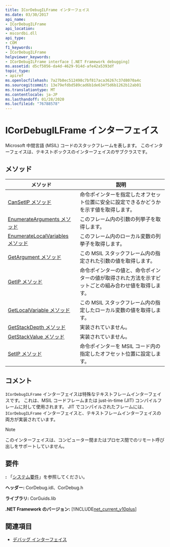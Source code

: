 ```yaml
---
title: ICorDebugILFrame インターフェイス
ms.date: 03/30/2017
api_name:
- ICorDebugILFrame
api_location:
- mscordbi.dll
api_type:
- COM
f1_keywords:
- ICorDebugILFrame
helpviewer_keywords:
- ICorDebugILFrame interface [.NET Framework debugging]
ms.assetid: d5cf5056-da4d-4629-914d-afe42a5393df
topic_type:
- apiref
ms.openlocfilehash: 7a27b8ec512498c7bf817aca36267c37d8070a4c
ms.sourcegitcommit: 13e79efdbd589cad6b1de634f5d6b1262b12ab01
ms.translationtype: MT
ms.contentlocale: ja-JP
ms.lasthandoff: 01/28/2020
ms.locfileid: "76788578"
---
```

# <a name="icordebugilframe-interface"></a>ICorDebugILFrame インターフェイス

Microsoft 中間言語 (MSIL) コードのスタックフレームを表します。 このインターフェイスは、テキストボックスのインターフェイスのサブクラスです。  
  
## <a name="methods"></a>メソッド  
  
|メソッド|説明|  
|------------|-----------------|  
|[CanSetIP メソッド](icordebugilframe-cansetip-method.md)|命令ポインターを指定したオフセット位置に安全に設定できるかどうかを示す値を取得します。|  
|[EnumerateArguments メソッド](icordebugilframe-enumeratearguments-method.md)|このフレーム内の引数の列挙子を取得します。|  
|[EnumerateLocalVariables メソッド](icordebugilframe-enumeratelocalvariables-method.md)|このフレーム内のローカル変数の列挙子を取得します。|  
|[GetArgument メソッド](icordebugilframe-getargument-method.md)|この MSIL スタックフレーム内の指定された引数の値を取得します。|  
|[GetIP メソッド](icordebugilframe-getip-method.md)|命令ポインターの値と、命令ポインターの値が取得された方法を示すビットごとの組み合わせ値を取得します。|  
|[GetLocalVariable メソッド](icordebugilframe-getlocalvariable-method.md)|この MSIL スタックフレーム内の指定したローカル変数の値を取得します。|  
|[GetStackDepth メソッド](icordebugilframe-getstackdepth-method.md)|実装されていません。|  
|[GetStackValue メソッド](icordebugilframe-getstackvalue-method.md)|実装されていません。|  
|[SetIP メソッド](icordebugilframe-setip-method.md)|命令ポインターを MSIL コード内の指定したオフセット位置に設定します。|  
  
## <a name="remarks"></a>コメント  
 `ICorDebugILFrame` インターフェイスは特殊なテキストフレームインターフェイスです。 これは、MSIL コードフレームまたは just-in-time (JIT) コンパイルフレームに対して使用されます。 JIT でコンパイルされたフレームには、`ICorDebugILFrame` インターフェイスと、テキストフレームインターフェイスの両方が実装されています。  
  
> [!NOTE]
> このインターフェイスは、コンピューター間またはプロセス間でのリモート呼び出しをサポートしていません。  
  
## <a name="requirements"></a>要件  
 **:** 「[システム要件](../../../../docs/framework/get-started/system-requirements.md)」を参照してください。  
  
 **ヘッダー:** CorDebug.idl、CorDebug.h  
  
 **ライブラリ:** CorGuids.lib  
  
 **.NET Framework のバージョン:** [!INCLUDE[net_current_v10plus](../../../../includes/net-current-v10plus-md.md)]  
  
## <a name="see-also"></a>関連項目

- [デバッグ インターフェイス](debugging-interfaces.md)
